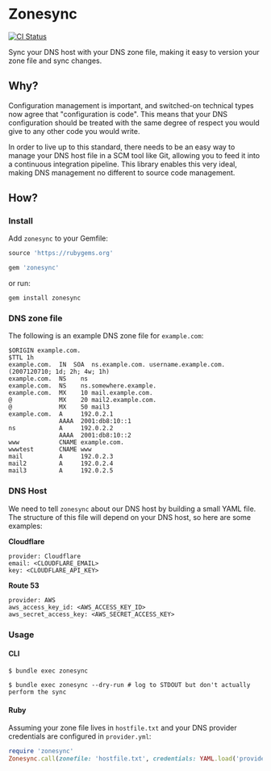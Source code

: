 # Zonesync

[![CI Status](https://github.com/botandrose/zonesync/workflows/CI/badge.svg?branch=master)](https://github.com/botandrose/zonesync/actions?query=workflow%3ACI+branch%3Amaster)

Sync your DNS host with your DNS zone file, making it easy to version your zone file and sync changes.

## Why?

Configuration management is important, and switched-on technical types now agree that "configuration is code". This means that your DNS configuration should be treated with the same degree of respect you would give to any other code you would write.

In order to live up to this standard, there needs to be an easy way to manage your DNS host file in a SCM tool like Git, allowing you to feed it into a continuous integration pipeline. This library enables this very ideal, making DNS management no different to source code management.

## How?

### Install

Add `zonesync` to your Gemfile:

```ruby
source 'https://rubygems.org'

gem 'zonesync'
```

or run:

`gem install zonesync`

### DNS zone file

The following is an example DNS zone file for `example.com`:

```
$ORIGIN example.com.
$TTL 1h
example.com.  IN  SOA  ns.example.com. username.example.com. (2007120710; 1d; 2h; 4w; 1h)
example.com.  NS    ns
example.com.  NS    ns.somewhere.example.
example.com.  MX    10 mail.example.com.
@             MX    20 mail2.example.com.
@             MX    50 mail3
example.com.  A     192.0.2.1
              AAAA  2001:db8:10::1
ns            A     192.0.2.2
              AAAA  2001:db8:10::2
www           CNAME example.com.
wwwtest       CNAME www
mail          A     192.0.2.3
mail2         A     192.0.2.4
mail3         A     192.0.2.5
```

### DNS Host

We need to tell `zonesync` about our DNS host by building a small YAML file. The structure of this file will depend on your DNS host, so here are some examples:

**Cloudflare**

```
provider: Cloudflare
email: <CLOUDFLARE_EMAIL>
key: <CLOUDFLARE_API_KEY>
```

**Route 53**

```
provider: AWS
aws_access_key_id: <AWS_ACCESS_KEY_ID>
aws_secret_access_key: <AWS_SECRET_ACCESS_KEY>
```

### Usage

#### CLI

```
$ bundle exec zonesync
```
```
$ bundle exec zonesync --dry-run # log to STDOUT but don't actually perform the sync
```

#### Ruby

Assuming your zone file lives in `hostfile.txt` and your DNS provider credentials are configured in `provider.yml`:

```ruby
require 'zonesync'
Zonesync.call(zonefile: 'hostfile.txt', credentials: YAML.load('provider.yml'))
```

